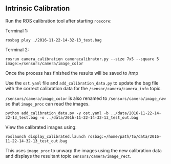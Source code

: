 ## Intrinsic Calibration ##

Run the ROS calibration tool after starting `roscore`:

Terminal 1:
```
rosbag play ./2016-11-22-14-32-13_test.bag
```

Terminal 2:
```
rosrun camera_calibration cameracalibrator.py --size 7x5 --square 5 image:=/sensors/camera/image_color
```

Once the process has finished the results will be saved to /tmp

Use the `ost.yaml` file and `add_calibration_data.py` to update the bag file with the correct calibration data for the `/sensor/camera/camera_info` topic.

`/sensors/camera/image_color` is also renamed to `/sensors/camera/image_raw` so that `image_proc` can read the images.

```
python add_calibration_data.py -y ost.yaml -b ../data/2016-11-22-14-32-13_test.bag -o ../data/2016-11-22-14-32-13_test_out.bag
```

View the calibrated images using: 

```roslaunch display_calibrated.launch rosbag:=/home/path/to/data/2016-11-22-14-32-13_test_out.bag```

This uses `image_proc` to unwarp the images using the new calibration data and displays the resultant topic `sensors/camera/image_rect`.